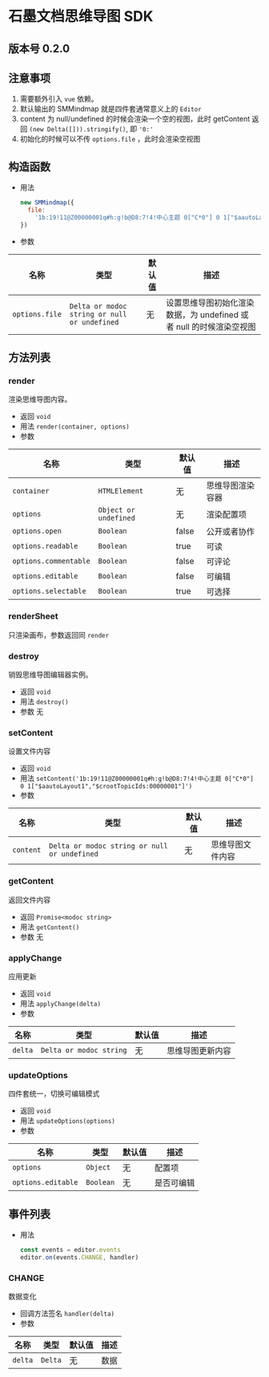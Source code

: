 # 石墨文档思维导图 SDK

## 版本号 0.2.0

## 注意事项

1. 需要额外引入 `vue` 依赖。
2. 默认输出的 SMMindmap 就是四件套通常意义上的 `Editor`
3. content 为 null/undefined 的时候会渲染一个空的视图，此时 getContent 返回 `(new Delta([])).stringify()`, 即 `'0:'`
4. 初始化的时候可以不传 `options.file` ，此时会渲染空视图

## 构造函数

- 用法

  ```js
  new SMMindmap({
    file:
      '1b:19!11@Z00000001q#h:g!b@D8:7!4!中心主题 0["C*0"] 0 1["$aautoLayout1","$crootTopicIds:00000001"]',
  })
  ```

- 参数

| 名称           | 类型                                         | 默认值 | 描述                                                                |
| -------------- | -------------------------------------------- | ------ | ------------------------------------------------------------------- |
| `options.file` | `Delta or modoc string or null or undefined` | 无     | 设置思维导图初始化渲染数据，为 undefined 或者 null 的时候渲染空视图 |

## 方法列表

### render

渲染思维导图内容。

- 返回 `void`
- 用法 `render(container, options)`
- 参数

| 名称                  | 类型                  | 默认值 | 描述             |
| --------------------- | --------------------- | ------ | ---------------- |
| `container`           | `HTMLElement`         | 无     | 思维导图渲染容器 |
| `options`             | `Object or undefined` | 无     | 渲染配置项       |
| `options.open`        | `Boolean`             | false  | 公开或者协作     |
| `options.readable`    | `Boolean`             | true   | 可读             |
| `options.commentable` | `Boolean`             | false  | 可评论           |
| `options.editable`    | `Boolean`             | false  | 可编辑           |
| `options.selectable`  | `Boolean`             | true   | 可选择           |

### renderSheet

只渲染画布，参数返回同 `render`

### destroy

销毁思维导图编辑器实例。

- 返回 `void`
- 用法 `destroy()`
- 参数 无

### setContent

设置文件内容

- 返回 `void`
- 用法 `setContent('1b:19!11@Z00000001q#h:g!b@D8:7!4!中心主题 0["C*0"] 0 1["$aautoLayout1","$crootTopicIds:00000001"]')`
- 参数

| 名称      | 类型                                         | 默认值 | 描述             |
| --------- | -------------------------------------------- | ------ | ---------------- |
| `content` | `Delta or modoc string or null or undefined` | 无     | 思维导图文件内容 |

### getContent

返回文件内容

- 返回 `Promise<modoc string>`
- 用法 `getContent()`
- 参数 无

### applyChange

应用更新

- 返回 `void`
- 用法 `applyChange(delta)`
- 参数

| 名称    | 类型                    | 默认值 | 描述             |
| ------- | ----------------------- | ------ | ---------------- |
| `delta` | `Delta or modoc string` | 无     | 思维导图更新内容 |

### updateOptions

四件套统一，切换可编辑模式

- 返回 `void`
- 用法 `updateOptions(options)`
- 参数

| 名称               | 类型      | 默认值 | 描述       |
| ------------------ | --------- | ------ | ---------- |
| `options`          | `Object`  | 无     | 配置项     |
| `options.editable` | `Boolean` | 无     | 是否可编辑 |

## 事件列表

- 用法

  ```js
  const events = editor.events
  editor.on(events.CHANGE, handler)
  ```

### CHANGE

数据变化

- 回调方法签名 `handler(delta)`
- 参数

| 名称    | 类型    | 默认值 | 描述 |
| ------- | ------- | ------ | ---- |
| `delta` | `Delta` | 无     | 数据 |
